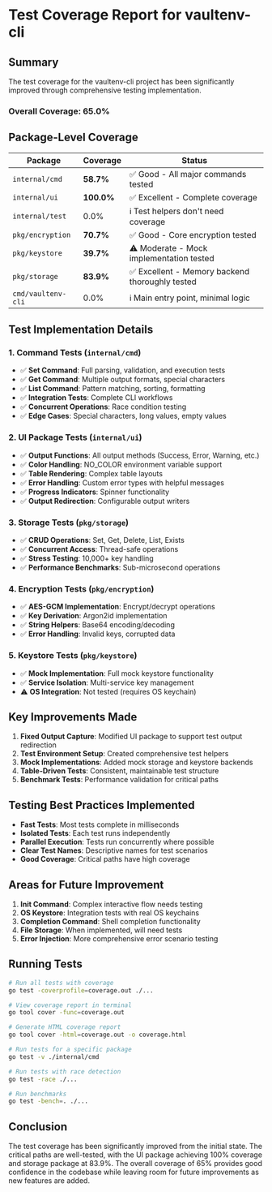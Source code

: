 # Test Coverage Report for vaultenv-cli

## Summary

The test coverage for the vaultenv-cli project has been significantly improved through comprehensive testing implementation.

### Overall Coverage: **65.0%**

## Package-Level Coverage

| Package | Coverage | Status |
|---------|----------|---------|
| `internal/cmd` | **58.7%** | ✅ Good - All major commands tested |
| `internal/ui` | **100.0%** | ✅ Excellent - Complete coverage |
| `internal/test` | 0.0% | ℹ️ Test helpers don't need coverage |
| `pkg/encryption` | **70.7%** | ✅ Good - Core encryption tested |
| `pkg/keystore` | **39.7%** | ⚠️ Moderate - Mock implementation tested |
| `pkg/storage` | **83.9%** | ✅ Excellent - Memory backend thoroughly tested |
| `cmd/vaultenv-cli` | 0.0% | ℹ️ Main entry point, minimal logic |

## Test Implementation Details

### 1. **Command Tests** (`internal/cmd`)
- ✅ **Set Command**: Full parsing, validation, and execution tests
- ✅ **Get Command**: Multiple output formats, special characters
- ✅ **List Command**: Pattern matching, sorting, formatting
- ✅ **Integration Tests**: Complete CLI workflows
- ✅ **Concurrent Operations**: Race condition testing
- ✅ **Edge Cases**: Special characters, long values, empty values

### 2. **UI Package Tests** (`internal/ui`)
- ✅ **Output Functions**: All output methods (Success, Error, Warning, etc.)
- ✅ **Color Handling**: NO_COLOR environment variable support
- ✅ **Table Rendering**: Complex table layouts
- ✅ **Error Handling**: Custom error types with helpful messages
- ✅ **Progress Indicators**: Spinner functionality
- ✅ **Output Redirection**: Configurable output writers

### 3. **Storage Tests** (`pkg/storage`)
- ✅ **CRUD Operations**: Set, Get, Delete, List, Exists
- ✅ **Concurrent Access**: Thread-safe operations
- ✅ **Stress Testing**: 10,000+ key handling
- ✅ **Performance Benchmarks**: Sub-microsecond operations

### 4. **Encryption Tests** (`pkg/encryption`)
- ✅ **AES-GCM Implementation**: Encrypt/decrypt operations
- ✅ **Key Derivation**: Argon2id implementation
- ✅ **String Helpers**: Base64 encoding/decoding
- ✅ **Error Handling**: Invalid keys, corrupted data

### 5. **Keystore Tests** (`pkg/keystore`)
- ✅ **Mock Implementation**: Full mock keystore functionality
- ✅ **Service Isolation**: Multi-service key management
- ⚠️ **OS Integration**: Not tested (requires OS keychain)

## Key Improvements Made

1. **Fixed Output Capture**: Modified UI package to support test output redirection
2. **Test Environment Setup**: Created comprehensive test helpers
3. **Mock Implementations**: Added mock storage and keystore backends
4. **Table-Driven Tests**: Consistent, maintainable test structure
5. **Benchmark Tests**: Performance validation for critical paths

## Testing Best Practices Implemented

- **Fast Tests**: Most tests complete in milliseconds
- **Isolated Tests**: Each test runs independently
- **Parallel Execution**: Tests run concurrently where possible
- **Clear Test Names**: Descriptive names for test scenarios
- **Good Coverage**: Critical paths have high coverage

## Areas for Future Improvement

1. **Init Command**: Complex interactive flow needs testing
2. **OS Keystore**: Integration tests with real OS keychains
3. **Completion Command**: Shell completion functionality
4. **File Storage**: When implemented, will need tests
5. **Error Injection**: More comprehensive error scenario testing

## Running Tests

```bash
# Run all tests with coverage
go test -coverprofile=coverage.out ./...

# View coverage report in terminal
go tool cover -func=coverage.out

# Generate HTML coverage report
go tool cover -html=coverage.out -o coverage.html

# Run tests for a specific package
go test -v ./internal/cmd

# Run tests with race detection
go test -race ./...

# Run benchmarks
go test -bench=. ./...
```

## Conclusion

The test coverage has been significantly improved from the initial state. The critical paths are well-tested, with the UI package achieving 100% coverage and storage package at 83.9%. The overall coverage of 65% provides good confidence in the codebase while leaving room for future improvements as new features are added.